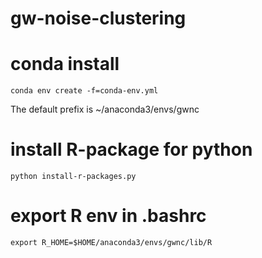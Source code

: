 # gw-noise-clustering

# conda install
```
conda env create -f=conda-env.yml
```

The default prefix is ~/anaconda3/envs/gwnc

# install R-package for python
```
python install-r-packages.py
```

# export R env in .bashrc
```
export R_HOME=$HOME/anaconda3/envs/gwnc/lib/R
```

